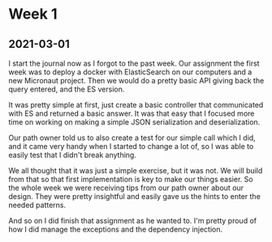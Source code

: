 # Week 1

## 2021-03-01
I start the journal now as I forgot to the past week.
Our assignment the first week was to deploy a docker with ElasticSearch on our computers and a new Micronaut project.
Then we would do a pretty basic API giving back the query entered, and the ES version.

It was pretty simple at first, just create a basic controller that communicated with ES and returned a basic answer.
It was that easy that I focused more time on working on making a simple JSON serialization and deserialization.

Our path owner told us to also create a test for our simple call which I did, and it came very handy when I started to 
change a lot of, so I was able to easily test that I didn't break anything.

We all thought that it was just a simple exercise, but it was not. 
We will build from that so that first implementation is key to make our things easier.
So the whole week we were receiving tips from our path owner about our design.
They were pretty insightful and easily gave us the hints to enter the needed patterns.

And so on I did finish that assignment as he wanted to.
I'm pretty proud of how I did manage the exceptions and the dependency injection.
